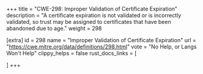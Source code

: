 +++
title = "CWE-298: Improper Validation of Certificate Expiration"
description	= "A certificate expiration is not validated or is incorrectly validated, so trust may be assigned to certificates that have been abandoned due to age."
weight = 298

[extra]
id = 298
name = "Improper Validation of Certificate Expiration"
url = "https://cwe.mitre.org/data/definitions/298.html"
vote = "No Help, or Langs Won't Help"
clippy_helps = false
rust_docs_links = [
	
]
+++

